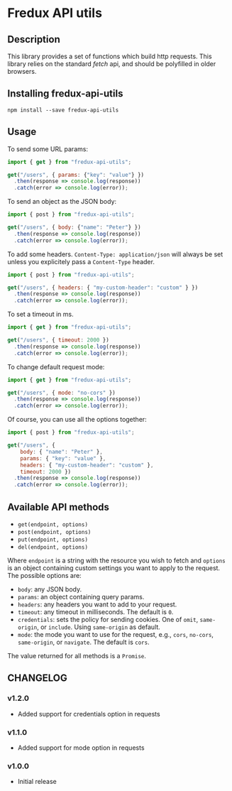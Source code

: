 # Fredux API utils

## Description

This library provides a set of functions which build http requests. This
library relies on the standard *fetch* api, and should be polyfilled in older browsers.

## Installing fredux-api-utils
```
npm install --save fredux-api-utils
```

## Usage

To send some URL params:

```javascript
import { get } from "fredux-api-utils";

get("/users", { params: {"key": "value"} })
  .then(response => console.log(response))
  .catch(error => console.log(error));
```

To send an object as the JSON body:

```javascript
import { post } from "fredux-api-utils";

get("/users", { body: {"name": "Peter"} })
  .then(response => console.log(response))
  .catch(error => console.log(error));
```

To add some headers. `Content-Type: application/json` will always be set unless you explicitely pass
a `Content-Type` header.

```javascript
import { post } from "fredux-api-utils";

get("/users", { headers: { "my-custom-header": "custom" } })
  .then(response => console.log(response))
  .catch(error => console.log(error));
```

To set a timeout in ms.

```javascript
import { get } from "fredux-api-utils";

get("/users", { timeout: 2000 })
  .then(response => console.log(response))
  .catch(error => console.log(error));
```

To change default request mode:

```javascript
import { get } from "fredux-api-utils";

get("/users", { mode: "no-cors" })
  .then(response => console.log(response))
  .catch(error => console.log(error));
```

Of course, you can use all the options together:

```javascript
import { post } from "fredux-api-utils";

get("/users", {
    body: { "name": "Peter" },
    params: { "key": "value" },
    headers: { "my-custom-header": "custom" },
    timeout: 2000 })
  .then(response => console.log(response))
  .catch(error => console.log(error));
```

## Available API methods

 * `get(endpoint, options)`
 * `post(endpoint, options)`
 * `put(endpoint, options)`
 * `del(endpoint, options)`

Where `endpoint` is a string with the resource you wish to fetch and `options` is an
object containing custom settings you want to apply to the request. The possible options are:

* `body`: any JSON body.
* `params`: an object containing query params.
* `headers`: any headers you want to add to your request.
* `timeout`: any timeout in milliseconds. The default is `0`.
* `credentials`: sets the policy for sending cookies. One of `omit`, `same-origin`, or `include`. Using `same-origin` as default.
* `mode`: the mode you want to use for the request, e.g., `cors`, `no-cors`, `same-origin`, or `navigate`. The default is `cors`.

The value returned for all methods is a `Promise`.


## CHANGELOG

### v1.2.0

* Added support for credentials option in requests

### v1.1.0

* Added support for mode option in requests

### v1.0.0

* Initial release
